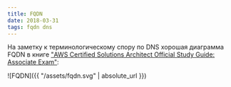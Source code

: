 ```yaml
---
title: FQDN
date: 2018-03-31
tags: fqdn dns
---
```


На заметку к терминологическому спору по DNS хорошая диаграмма FQDN в книге  ["AWS Certified Solutions Architect Official Study Guide: Associate Exam"](https://www.wiley.com/WileyCDA/WileyTitle/productCd-1119138558,miniSiteCd-SYBEX.html):

 ![FQDN]({{ "/assets/fqdn.svg" | absolute_url }})
